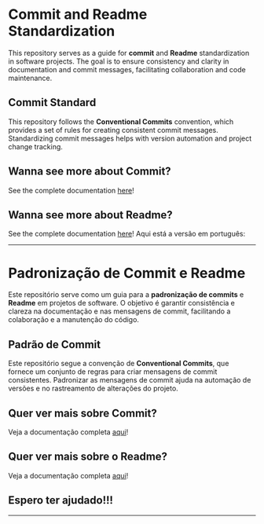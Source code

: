 
# Commit and Readme Standardization
This repository serves as a guide for **commit** and **Readme** standardization in software projects. The goal is to ensure consistency and clarity in documentation and commit messages, facilitating collaboration and code maintenance.

## Commit Standard

This repository follows the **Conventional Commits** convention, which provides a set of rules for creating consistent commit messages. Standardizing commit messages helps with version automation and project change tracking.

## Wanna see more about Commit?
See the complete documentation [here](./CommitEng/index.md)!


## Wanna see more about Readme?
See the complete documentation [here](./ReadmeEng/index.md)!
Aqui está a versão em português:

---

# Padronização de Commit e Readme

Este repositório serve como um guia para a **padronização de commits** e **Readme** em projetos de software. O objetivo é garantir consistência e clareza na documentação e nas mensagens de commit, facilitando a colaboração e a manutenção do código.

## Padrão de Commit

Este repositório segue a convenção de **Conventional Commits**, que fornece um conjunto de regras para criar mensagens de commit consistentes. Padronizar as mensagens de commit ajuda na automação de versões e no rastreamento de alterações do projeto.

## Quer ver mais sobre Commit?
Veja a documentação completa [aqui](./CommitPTBR/index.md)!

## Quer ver mais sobre o Readme?
Veja a documentação completa [aqui](./ReadmePTBR/index.md)!

## Espero ter ajudado!!!
---
